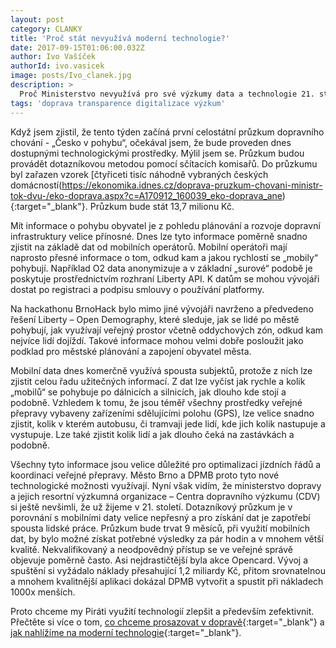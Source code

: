 ```yaml
---
layout: post
category: CLANKY
title: 'Proč​ ​stát​ ​nevyužívá​ ​moderní​ ​technologie?'
date: 2017-09-15T01:06:00.032Z
author: Ivo Vašíček
authorId: ivo.vasicek
image: posts/Ivo_clanek.jpg
description: >
  Proč Ministerstvo nevyužívá pro své výzkumy data a technologie 21. století? Piráti to chtějí změnit.  
tags: 'doprava transparence digitalizace výzkum'
---
```


Když jsem zjistil, ​že tento týden začíná první celostátní průzkum dopravního chování - „Česko v
pohybu“, očekával jsem, ​že bude proveden dnes dostupnými technologickými prostředky. Mýlil jsem
se. Průzkum budou provádět dotazníkovou metodou pomocí sčítacích komisařů. Do průzkumu byl
zařazen vzorek 
[čtyřiceti tisíc náhodně vybraných českých domácností(https://ekonomika.idnes.cz/doprava-pruzkum-chovani-ministr-tok-dvu-/eko-doprava.aspx?c=A170912_160039_eko-doprava_ane){:target="_blank"}. Průzkum bude stát 13,7 milionu Kč.

Mít informace o pohybu obyvatel je z pohledu plánování a rozvoje dopravní infrastruktury velice
přínosné. Dnes lze tyto informace poměrně snadno zjistit na základě dat od mobilních operátorů.
Mobilní operátoři mají naprosto přesné informace o tom, odkud kam a jakou rychlostí se „mobily“
pohybují. Například O2 data anonymizuje a v základní „surové“ podobě je poskytuje prostřednictvím
rozhraní Liberty API. K datům se mohou vývojáři dostat po registraci a podpisu smlouvy o používání
platformy.

Na hackathonu BrnoHack bylo mimo jiné vývojáři navrženo a předvedeno řešení Liberty​ ​–​ ​Open
Demography,​ ​které sleduje, jak se lidé po městě pohybují, jak využívají veřejný prostor včetně
oddychových zón, odkud kam nejvíce lidí dojíždí. Takové informace mohou velmi dobře posloužit
jako podklad pro městské plánování a zapojení obyvatel města.

Mobilní data dnes komerčně využívá spousta subjektů, protože z nich lze zjistit celou řadu
užitečných informací. Z dat lze vyčíst jak rychle a kolik „mobilů“ se pohybuje po dálnicích a silnicích,
jak dlouho kde stojí a podobně. Vzhledem k tomu, ​že jsou téměř všechny prostředky veřejné
přepravy vybaveny zařízeními sdělujícími polohu (GPS), lze velice snadno zjistit, kolik v kterém
autobusu, či tramvaji jede lidí, kde jich kolik nastupuje a vystupuje. Lze také zjistit kolik lidí a jak
dlouho čeká na zastávkách a podobně.

Všechny tyto informace jsou velice důležité pro optimalizaci jízdních řádů a koordinaci veřejné
přepravy. Město Brno a DPMB proto tyto nové technologické možnosti využívají. Nyní však vidím, ​že
ministerstvo dopravy a jejich resortní výzkumná organizace – Centra dopravního výzkumu (CDV) si
ještě nevšimli, ​že už ​žijeme v 21. století. Dotazníkový průzkum je v porovnání s mobilními daty velice
nepřesný a pro získání dat je zapotřebí spousta lidské práce. Průzkum bude trvat 9 měsíců, při
využití mobilních dat, by bylo možné získat potřebné výsledky za pár hodin a v mnohem větší kvalitě.
Nekvalifikovaný a neodpovědný přístup se ve veřejné správě objevuje poměrně často. Asi
nejdrastičtější byla akce Opencard. Vývoj a spuštění si vyžádalo náklady přesahující 1,2 miliardy Kč,
přitom srovnatelnou a mnohem kvalitnější aplikaci dokázal DPMB vytvořit a spustit při nákladech
1000x menších.

Proto chceme my Piráti využití technologií zlepšit a především zefektivnit. Přečtěte si více o tom, [co
chceme prosazovat v dopravě](https://www.pirati.cz/program/psp2017/doprava/){:target="_blank"} a [jak nahlížíme na
moderní technologie](https://www.pirati.cz/program/psp2017/informatika/){:target="_blank"}.
